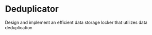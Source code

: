 # Deduplicator

Design and implement an efficient data storage locker that utilizes data deduplication
